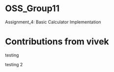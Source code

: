 # OSS_Group11
 Assignment_4:  Basic Calculator Implementation


# Contributions from vivek
testing

testing 2
